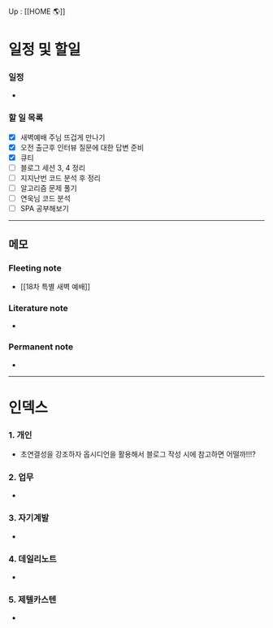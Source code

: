 Up : [[HOME 🌎]]

# 일정 및 할일
### 일정
- 

### 할 일 목록
 
- [x] 새벽예배 주님 뜨겁게 만나기
- [x] 오전 출근후 인터뷰 질문에 대한 답변 준비
- [x] 큐티
- [ ] 블로그 세션 3, 4 정리
- [ ] 지지난번 코드 분석 후 정리
- [ ] 알고리즘 문제 풀기
- [ ] 연욱님 코드 분석
- [ ] SPA 공부해보기

---

## 메모

### Fleeting note
- [[18차 특별 새벽 예배]]

### Literature note
- 

### Permanent note
- 

---

# 인덱스
### 1. 개인 
- 초연결성을 강조하자
옵시디언을 활용해서 블로그 작성 시에  참고하면 어떨까!!!?
### 2. 업무
- 
### 3. 자기계발
- 
### 4. 데일리노트
- 
### 5. 제텔카스텐
- 
